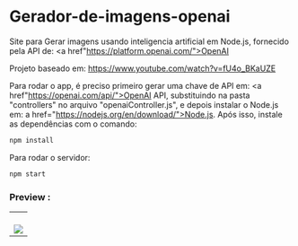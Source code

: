 # Gerador-de-imagens-openai
Site para Gerar imagens usando inteligencia artificial em Node.js, fornecido pela API de: <a href"https://platform.openai.com/">OpenAI</a>

Projeto baseado em: https://www.youtube.com/watch?v=fU4o_BKaUZE


Para rodar o app, é preciso primeiro gerar uma chave de API em: <a href"https://openai.com/api/">OpenAI API</a>, substituindo <CHAVE-API-AQUI> na pasta "controllers" no arquivo "openaiController.js", e depois instalar o Node.js em: a href="https://nodejs.org/en/download/">Node.js</a>. Após isso, instale as dependências com o comando: 

```bash
npm install

```

Para rodar o servidor:
```bash
npm start

```


### Preview :

<table width="100%"> 
<tr>
<td width="100%">
<br>
<img src="https://github.com/jonathanoliveirarocha/Gerador-de-Imagens-AI/blob/main/SAMPLE.png">
</td> 
</table>
